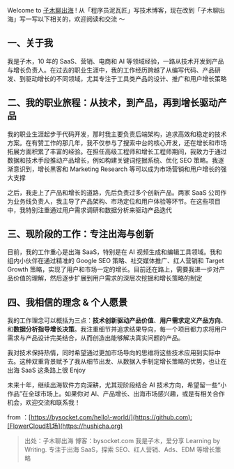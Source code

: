 
Welcome to [子木聊出海](https://github.com) ! 从「程序员泥瓦匠」写技术博客，现在改到「子木聊出海」写一写以下相关的，欢迎阅读和交流 ～


## 一、关于我


我是子木，10 年的 SaaS、营销、电商和 AI 等领域经验，一路从技术开发到产品与增长负责人。在过去的职业生涯中，我的工作经历跨越了从编写代码、产品研发、到驱动增长的不同领域，尤其专注于工具类产品的设计、推广和用户增长策略


## 二、我的职业旅程：从技术，到产品，再到增长驱动产品


我的职业生涯起步于代码开发，那时我主要负责后端架构，追求高效和稳定的技术方案。在有赞工作的那几年，我不仅参与了搜索中台的核心开发，还在增长和市场拓展方面积累了丰富的经验。在担任高级工程师和增长工程师期间，我致力于通过数据和技术手段推动产品增长，例如构建关键词挖掘系统、优化 SEO 策略。我逐渐意识到，增长黑客和 Marketing Research 等可以成为市场营销和用户增长的强大支撑


之后，我走上了产品和增长的道路，先后负责过多个创新产品。两家 SaaS 公司作为业务线负责人，我主导了产品架构、市场定位和用户体验等环节。在这些项目中，我特别注重通过用户需求调研和数据分析来驱动产品迭代


## 三、现阶段的工作：专注出海与创新


目前，我的工作重心是出海 SaaS，特别是在 AI 视频生成和编辑工具领域。我和组内小伙伴在通过精准的 Google SEO 策略、社交媒体推广、红人营销和 Target Growth 策略，实现了用户和市场一定的增长。目前还在路上，需要我进一步对产品价值的理解，然后逐步扩展到用户需求的深层次挖掘和增长策略的制定


## 四、我相信的理念 \& 个人愿景


我的工作理念可以概括为三点：**技术创新驱动产品价值**、**用户需求定义产品方向**、和**数据分析指导增长决策**。我注重细节并追求结果导向，每一个项目都力求将用户需求与产品设计完美结合，从而创造出能够解决真实问题的产品。


我对技术保持热情，同时希望通过更加市场导向的思维将这些技术应用到实际中去。这种双重背景赋予了我从细节出发、从数据入手制定增长策略的优势，也让在出海 SaaS 这条路上很 Enjoy


未来十年，继续出海软件方向深耕，尤其现阶段结合 AI 技术方向，希望留一些“小作品”在全球市场上。如果你对 AI、产品增长、出海市场感兴趣，或是有相关合作机会，欢迎交流和联系我！


from ：[https://bysocket.com/hello\-world/](https://github.com):[FlowerCloud机场](https://hushicha.org)



> 出处：子木聊出海
> 博客：bysocket.com
> 我是子木，爱分享 Learning by Writing. 专注于出海 SaaS，探索 SEO、红人营销、Ads、EDM 等增长策略


